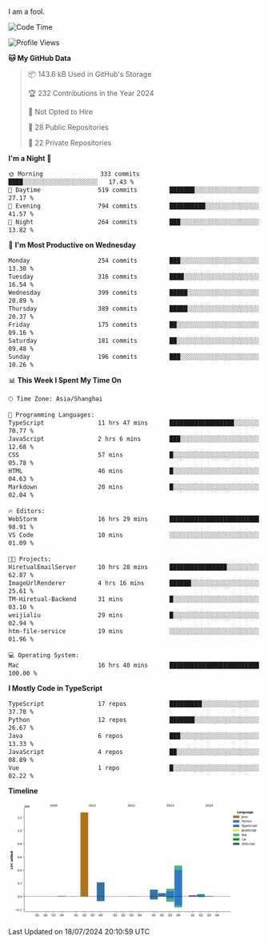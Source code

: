 I am a fool.

<!--START_SECTION:waka-->
![Code Time](http://img.shields.io/badge/Code%20Time-1%2C562%20hrs%2045%20mins-blue)

![Profile Views](http://img.shields.io/badge/Profile%20Views-0-blue)

**🐱 My GitHub Data** 

> 📦 143.6 kB Used in GitHub's Storage 
 > 
> 🏆 232 Contributions in the Year 2024
 > 
> 🚫 Not Opted to Hire
 > 
> 📜 28 Public Repositories 
 > 
> 🔑 22 Private Repositories 
 > 
**I'm a Night 🦉** 

```text
🌞 Morning                333 commits         ████░░░░░░░░░░░░░░░░░░░░░   17.43 % 
🌆 Daytime                519 commits         ███████░░░░░░░░░░░░░░░░░░   27.17 % 
🌃 Evening                794 commits         ██████████░░░░░░░░░░░░░░░   41.57 % 
🌙 Night                  264 commits         ███░░░░░░░░░░░░░░░░░░░░░░   13.82 % 
```
📅 **I'm Most Productive on Wednesday** 

```text
Monday                   254 commits         ███░░░░░░░░░░░░░░░░░░░░░░   13.30 % 
Tuesday                  316 commits         ████░░░░░░░░░░░░░░░░░░░░░   16.54 % 
Wednesday                399 commits         █████░░░░░░░░░░░░░░░░░░░░   20.89 % 
Thursday                 389 commits         █████░░░░░░░░░░░░░░░░░░░░   20.37 % 
Friday                   175 commits         ██░░░░░░░░░░░░░░░░░░░░░░░   09.16 % 
Saturday                 181 commits         ██░░░░░░░░░░░░░░░░░░░░░░░   09.48 % 
Sunday                   196 commits         ███░░░░░░░░░░░░░░░░░░░░░░   10.26 % 
```


📊 **This Week I Spent My Time On** 

```text
🕑︎ Time Zone: Asia/Shanghai

💬 Programming Languages: 
TypeScript               11 hrs 47 mins      ██████████████████░░░░░░░   70.77 % 
JavaScript               2 hrs 6 mins        ███░░░░░░░░░░░░░░░░░░░░░░   12.68 % 
CSS                      57 mins             █░░░░░░░░░░░░░░░░░░░░░░░░   05.78 % 
HTML                     46 mins             █░░░░░░░░░░░░░░░░░░░░░░░░   04.63 % 
Markdown                 20 mins             █░░░░░░░░░░░░░░░░░░░░░░░░   02.04 % 

🔥 Editors: 
WebStorm                 16 hrs 29 mins      █████████████████████████   98.91 % 
VS Code                  10 mins             ░░░░░░░░░░░░░░░░░░░░░░░░░   01.09 % 

🐱‍💻 Projects: 
HiretualEmailServer      10 hrs 28 mins      ████████████████░░░░░░░░░   62.87 % 
ImageUrlRenderer         4 hrs 16 mins       ██████░░░░░░░░░░░░░░░░░░░   25.61 % 
TM-Hiretual-Backend      31 mins             █░░░░░░░░░░░░░░░░░░░░░░░░   03.10 % 
weijialiu                29 mins             █░░░░░░░░░░░░░░░░░░░░░░░░   02.94 % 
htm-file-service         19 mins             ░░░░░░░░░░░░░░░░░░░░░░░░░   01.96 % 

💻 Operating System: 
Mac                      16 hrs 40 mins      █████████████████████████   100.00 % 
```

**I Mostly Code in TypeScript** 

```text
TypeScript               17 repos            █████████░░░░░░░░░░░░░░░░   37.78 % 
Python                   12 repos            ███████░░░░░░░░░░░░░░░░░░   26.67 % 
Java                     6 repos             ███░░░░░░░░░░░░░░░░░░░░░░   13.33 % 
JavaScript               4 repos             ██░░░░░░░░░░░░░░░░░░░░░░░   08.89 % 
Vue                      1 repo              █░░░░░░░░░░░░░░░░░░░░░░░░   02.22 % 
```



**Timeline**

![Lines of Code chart](https://raw.githubusercontent.com/VeejaLiu/VeejaLiu/master/assets/bar_graph.png)


 Last Updated on 18/07/2024 20:10:59 UTC
<!--END_SECTION:waka-->

